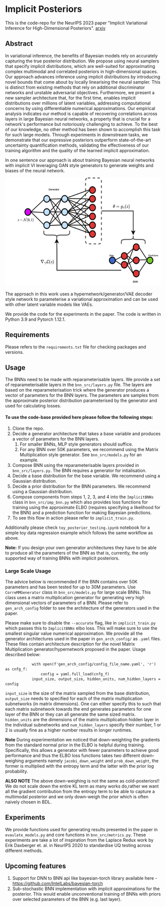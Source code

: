 # Implicit Posteriors
This is the code-repo for the NeurIPS 2023 paper "Implicit Variational Inference for High-Dimensional Posteriors". 
[arxiv](https://arxiv.org/abs/2310.06643)

## Abstract
In variational inference, the benefits of Bayesian models rely on accurately capturing the true posterior distribution.
We propose using neural samplers that specify implicit distributions, which are well-suited for approximating complex
multimodal and correlated posteriors in high-dimensional spaces. Our approach advances inference using implicit
distributions by introducing novel bounds that come about by locally linearising the neural sampler. This is distinct
from existing methods that rely on additional discriminator networks and unstable adversarial objectives. Furthermore,
we present a new sampler architecture that, for the first time, enables implicit distributions over millions of latent
variables, addressing computational concerns by using differentiable numerical approximations. Our empirical analysis
indicates our method is capable of recovering correlations across layers in large Bayesian neural networks, a property
that is crucial for a network's performance but notoriously challenging to achieve. To the best of our knowledge, no
other method has been shown to accomplish this task for such large models. Through experiments in downstream tasks, we
demonstrate that our expressive posteriors outperform state-of-the-art uncertainty quantification methods, validating
the effectiveness of our training algorithm and the quality of the learned implicit approximation.



In one sentence our approach is about training Bayesian neural networks with implicit VI leveraging GAN style 
generators to generate weights and biases of the neural network.

<p align="center">
  <img width="560" height="350" src="hypernet.drawio_grad.png">
</p>


The approach in this work uses a hypernetwork/generator/VAE decoder style network to parameterise a variational 
approximation and can be used with other latent variable models like VAEs. 

We provide the code for the experiments in the paper. The code is written in Python 3.9 and Pytorch 1.12.1.

## Requirements
Please refers to the `requirements.txt` file for checking packages and versions.

## Usage
The BNNs need to be made with reparameterisable layers. We provide a set of reparameterisable layers in the 
`bnn_src/layers.py` file. The layers are based on the reparameterisation trick where the generator produces a 
vector of parameters for the BNN layers. The parameters are samples from the approximate posterior distribution 
parameterised by the generator and used for calculating losses.


#### To use the code-base provided here please follow the following steps:
1. Clone the repo.
2. Decide a generator architecture that takes a base variable and produces a vector of parameters for the BNN layers.
   1. For smaller BNNs, MLP style generators should suffice.
   2. For any BNN over 50K parameters, we recommend using the Matrix Multiplication style generator. See 
      `bnn_src/models.py` for an example.
3. Compose BNN using the reparameterisable layers provided in `bnn_src/layers.py`. The BNN requires a generator for intialisation.
4. Decide a base distribution for the base variable. We recommend using a Gaussian distribution.
5. Decide a prior distribution for the BNN parameters. We recommend using a Gaussian distribution.
6. Compose components from steps 1, 2, 3, and 4 into the `ImplicitBNNs` class in `bnn_src/imp_bnn.py` which also 
   provides loss functions for training using the approximate ELBO (requires specifying a likelihood for the BNN) and a 
   prediction function for making Bayesian predictions.
7. To see this flow in action please refer to `implicit_train.py`.

Additionally please check `toy_posterior_testing.ipynb` notebook for a simple toy data regression example which follows 
the same workflow as above.

**Note:** If you design your own generator architectures they have to be able to produce all the parameters of the 
BNN as that is, currently, the only supported way of training BNNs with implicit posteriors.

### Large Scale Usage
The advice below is recommended if the BNN contains over 50K parameters and has been tested for up to 30M parameters.
Use `CorreMMGenerator` class in `bnn_src/models.py` for large scale BNNs. This class uses a matrix multiplication 
generator for generating very high dimensional vectors of parameters of a BNN. Please refer to `gen_arch_config` 
folder to see the architecture of the generators used in the paper.

Please make sure to disable the `--accurate` flag, like in `implicit_train.py` which passes this to `ImplicitBNNs` elbo 
loss. This will make sure to use the smallest singular value numerical approximation. 
We provide all the generator architectures used in the paper in `gen_arch_config/` as `.yaml` files. These files contain
architecture description for the novel Matrix Multiplication generator/hypernetwork proposed in the paper. Usage described below:

```
            with open(f'gen_arch_config/config_file_name.yaml', 'r') as cnfg_f:
                config = yaml.full_load(cnfg_f)
            input_size, output_size, hidden_units, num_hidden_layers = config
```
`input_size` is the size of the matrix sampled from the base distribution, `output_size` needs to specified for each of the 
matrix multiplication subnetworks (in matrix dimensions). One can either specify this to such that each matrix subnetwork towards
the end generates parameters for one layer of the BNN or they can all generate the same sized matrix. `hidden_units` are the dimensions
of the matrix multiplication hidden layer in the individual subnetworks and `num_hidden_layers` specify their number, 1 or 2 is usually
fine as a higher number results in longer runtimes.

**Note** During experimentation we noticed that down-weighting the gradients from the standard normal prior in the ELBO is
helpful during training. Specifically, this allows a generator with fewer parameters to achieve good performance and thus
the ELBO loss functions takes two different down-weighing arguments namely `jacobi_down_weight` and `prob_down_weight`, the
former is multiplied with the entropy term and the latter with the prior log probability.

**ALSO NOTE** The above down-weighing is not the same as cold-posteriors!! We do not scale down the entire KL term as many
works do,rather we want all the gradient contribution from the entropy term to be able to capture a multimodal posterior 
and we only down-weigh the prior which is often naively chosen in BDL.

## Experiments
We provide functions used for generating results presented in the paper in `evaulate_models.py` and core functions 
in `bnn_src/metrics.py`. These experiments are take a lot of inspiration from the Laplace Redux work by Erik 
Daxberger et. al. in NeurIPS 2020 to standardise UQ testing across different methods.

## Upcoming features
1. Support for DNN to BNN api like bayesian-torch library available here - https://github.com/IntelLabs/bayesian-torch
2. Sub-stochastic BNN implementation with implicit approximations for the posterior. This would enable 
   unconventional training of BNNs with priors over selected parameters of the BNN (e.g. last layer).

